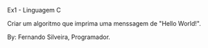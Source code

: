 
Ex1 - Linguagem C

Criar um algoritmo que imprima uma menssagem de "Hello World!".

By: Fernando Silveira, Programador.



